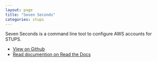 ```yaml
---
layout: page
title: "Seven Seconds"
categories: stups
---
```


Seven Seconds is a command line tool to configure AWS accounts for STUPS.

* [View on Github](https://github.com/zalando-stups/sevenseconds)
* [Read documention on Read the Docs](https://docs.stups.io/en/latest/components/sevenseconds.html)
